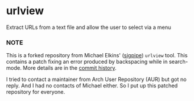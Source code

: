 urlview
=======

Extract URLs from a text file and allow the user to select via a menu

### NOTE
This is a forked repository from Michael Elkins' ([sigpipe](https://github.com/sigpipe/)) `urlview` tool. This contains a patch fixing an error produced by backspacing while in search-mode. More details are in the [commit history](https://github.com/weirdsmiley/urlview/commit/78a8e13c10a8b21c564f72241fbfa7a98532e558).

I tried to contact a maintainer from Arch User Repository (AUR) but got no reply. And I had no contacts of Michael either. So I put up this patched repository for everyone.
